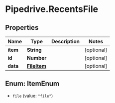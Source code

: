 # Pipedrive.RecentsFile

## Properties

Name | Type | Description | Notes
------------ | ------------- | ------------- | -------------
**item** | **String** |  | [optional] 
**id** | **Number** |  | [optional] 
**data** | [**FileItem**](FileItem.md) |  | [optional] 



## Enum: ItemEnum


* `file` (value: `"file"`)




